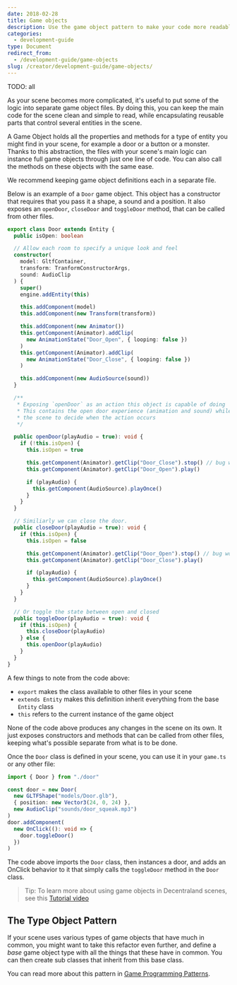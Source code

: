 ```yaml
---
date: 2018-02-28
title: Game objects
description: Use the game object pattern to make your code more readable and easier to scale.
categories:
  - development-guide
type: Document
redirect_from:
  - /development-guide/game-objects
slug: /creator/development-guide/game-objects/
---
```


TODO: all

As your scene becomes more complicated, it's useful to put some of the logic into separate game object files. By doing this, you can keep the main code for the scene clean and simple to read, while encapsulating reusable parts that control several entities in the scene.

A Game Object holds all the properties and methods for a type of entity you might find in your scene, for example a door or a button or a monster. Thanks to this abstraction, the files with your scene's main logic can instance full game objects through just one line of code. You can also call the methods on these objects with the same ease.

We recommend keeping game object definitions each in a separate file.

Below is an example of a `Door` game object. This object has a constructor that requires that you pass it a shape, a sound and a position. It also exposes an `openDoor`, `closeDoor` and `toggleDoor` method, that can be called from other files.

```ts
export class Door extends Entity {
  public isOpen: boolean

  // Allow each room to specify a unique look and feel
  constructor(
    model: GltfContainer,
    transform: TranformConstructorArgs,
    sound: AudioClip
  ) {
    super()
    engine.addEntity(this)

    this.addComponent(model)
    this.addComponent(new Transform(transform))

    this.addComponent(new Animator())
    this.getComponent(Animator).addClip(
      new AnimationState("Door_Open", { looping: false })
    )
    this.getComponent(Animator).addClip(
      new AnimationState("Door_Close", { looping: false })
    )

    this.addComponent(new AudioSource(sound))
  }

  /**
   * Exposing `openDoor` as an action this object is capable of doing
   * This contains the open door experience (animation and sound) while allowing
   * the scene to decide when the action occurs
   */

  public openDoor(playAudio = true): void {
    if (!this.isOpen) {
      this.isOpen = true

      this.getComponent(Animator).getClip("Door_Close").stop() // bug workaround
      this.getComponent(Animator).getClip("Door_Open").play()

      if (playAudio) {
        this.getComponent(AudioSource).playOnce()
      }
    }
  }

  // Similiarly we can close the door.
  public closeDoor(playAudio = true): void {
    if (this.isOpen) {
      this.isOpen = false

      this.getComponent(Animator).getClip("Door_Open").stop() // bug workaround
      this.getComponent(Animator).getClip("Door_Close").play()

      if (playAudio) {
        this.getComponent(AudioSource).playOnce()
      }
    }
  }

  // Or toggle the state between open and closed
  public toggleDoor(playAudio = true): void {
    if (this.isOpen) {
      this.closeDoor(playAudio)
    } else {
      this.openDoor(playAudio)
    }
  }
}
```

A few things to note from the code above:

- `export` makes the class available to other files in your scene
- `extends Entity` makes this definition inherit everything from the base `Entity` class
- `this` refers to the current instance of the game object

None of the code above produces any changes in the scene on its own. It just exposes constructors and methods that can be called from other files, keeping what's possible separate from what is to be done.

Once the `Door` class is defined in your scene, you can use it in your `game.ts` or any other file:

```ts
import { Door } from "./door"

const door = new Door(
  new GLTFShape("models/Door.glb"),
  { position: new Vector3(24, 0, 24) },
  new AudioClip("sounds/door_squeak.mp3")
)
door.addComponent(
  new OnClick((): void => {
    door.toggleDoor()
  })
)
```

The code above imports the `Door` class, then instances a door, and adds an OnClick behavior to it that simply calls the `toggleDoor` method in the `Door` class.

> Tip: To learn more about using game objects in Decentraland scenes, see this [Tutorial video](https://www.youtube.com/watch?v=_kksSC91DKE)

## The Type Object Pattern

If your scene uses various types of game objects that have much in common, you might want to take this refactor even further, and define a _base_ game object type with all the things that these have in common. You can then create sub classes that inherit from this base class.

You can read more about this pattern in [Game Programming Patterns](http://www.gameprogrammingpatterns.com/type-object.html).
